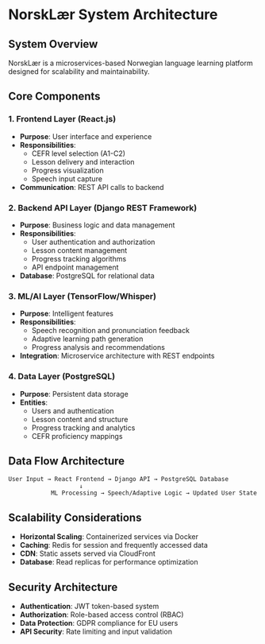 # NorskLær System Architecture

## System Overview
NorskLær is a microservices-based Norwegian language learning platform designed for scalability and maintainability.

## Core Components

### 1. Frontend Layer (React.js)
- **Purpose**: User interface and experience
- **Responsibilities**: 
  - CEFR level selection (A1-C2)
  - Lesson delivery and interaction
  - Progress visualization
  - Speech input capture
- **Communication**: REST API calls to backend

### 2. Backend API Layer (Django REST Framework)
- **Purpose**: Business logic and data management
- **Responsibilities**:
  - User authentication and authorization
  - Lesson content management
  - Progress tracking algorithms
  - API endpoint management
- **Database**: PostgreSQL for relational data

### 3. ML/AI Layer (TensorFlow/Whisper)
- **Purpose**: Intelligent features
- **Responsibilities**:
  - Speech recognition and pronunciation feedback
  - Adaptive learning path generation
  - Progress analysis and recommendations
- **Integration**: Microservice architecture with REST endpoints

### 4. Data Layer (PostgreSQL)
- **Purpose**: Persistent data storage
- **Entities**:
  - Users and authentication
  - Lesson content and structure
  - Progress tracking and analytics
  - CEFR proficiency mappings

## Data Flow Architecture

```
User Input → React Frontend → Django API → PostgreSQL Database
                    ↓
            ML Processing → Speech/Adaptive Logic → Updated User State
```

## Scalability Considerations
- **Horizontal Scaling**: Containerized services via Docker
- **Caching**: Redis for session and frequently accessed data
- **CDN**: Static assets served via CloudFront
- **Database**: Read replicas for performance optimization

## Security Architecture
- **Authentication**: JWT token-based system
- **Authorization**: Role-based access control (RBAC)
- **Data Protection**: GDPR compliance for EU users
- **API Security**: Rate limiting and input validation